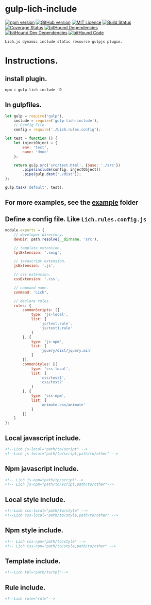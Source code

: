 # gulp-lich-include
[![npm version](https://badge.fury.io/js/gulp-lich-include.svg)](https://badge.fury.io/js/gulp-lich-include)
[![GitHub version](https://badge.fury.io/gh/dmoosocool%2Fgulp-lich-include.svg)](https://badge.fury.io/gh/dmoosocool%2Fgulp-lich-include)
[![MIT Licence](https://badges.frapsoft.com/os/mit/mit.svg?v=103)](https://opensource.org/licenses/mit-license.php)
[![Build Status](https://travis-ci.org/dmoosocool/gulp-Lich-include.svg?branch=master)](https://travis-ci.org/dmoosocool/gulp-Lich-include)
[![Coverage Status](https://coveralls.io/repos/github/dmoosocool/gulp-Lich-include/badge.svg?branch=master)](https://coveralls.io/github/dmoosocool/gulp-Lich-include?branch=master)
[![bitHound Dependencies](https://www.bithound.io/github/dmoosocool/gulp-Lich-include/badges/dependencies.svg)](https://www.bithound.io/github/dmoosocool/gulp-Lich-include/master/dependencies/npm)
[![bitHound Dev Dependencies](https://www.bithound.io/github/dmoosocool/gulp-Lich-include/badges/devDependencies.svg)](https://www.bithound.io/github/dmoosocool/gulp-Lich-include/master/dependencies/npm)
[![bitHound Code](https://www.bithound.io/github/dmoosocool/gulp-Lich-include/badges/code.svg)](https://www.bithound.io/github/dmoosocool/gulp-Lich-include)

```
Lich.js dynamic include static resource gulpjs plugin.
```
# Instructions.

## install plugin.
```javascript
npm i gulp-lich-include -D
```

## In gulpfiles.
```javascript
let gulp = require('gulp'),
    include = require('gulp-lich-include'),
    // Config File.
    config = require('./Lich.rules.config');

let test = function () {
    let injectObject = {
        env: 'test',
        name: 'dmoo'
    };

    return gulp.src('src/test.html', {base: './src'})
        .pipe(include(config, injectObject))
        .pipe(gulp.dest('./dist'));
};

gulp.task('default', test);
```

## For more examples, see the [example](https://github.com/dmoosocool/gulp-Lich-include/tree/master/examples) folder

## Define a config file. Like `Lich.rules.config.js`

```javascript
module.exports = {
    // developer directory.
    devDir: path.resolve(__dirname, 'src'),

    // template extension.
    tplExtension: '.swig',

    // javascript extension.
    jsExtension: '.js',

    // css extension.
    cssExtension: '.css',

    // command name.
    command: 'Lich',

    // declare rules.
    rules: {
        commonScripts: [{
            type: 'js-local',
            list: [
                'js/test.rule',
                'js/test1.rule'
            ]
        }, {
            type: 'js-npm',
            list: [
                'jquery/dist/jquery.min'
            ]
        }],
        commonStyles: [{
            type: 'css-local',
            list: [
                'css/test1',
                'css/test2'
            ]
        }, {
            type: 'css-npm',
            list: [
                'animate.css/animate'
            ]
        }]
    }
};
```

## Local javascript include.
```HTML
<!--Lich js-local="path/to/script" -->
<!--Lich js-local="path/to/script,path/to/other" -->
```

## Npm javascript include.
```HTML
<!-- Lich js-npm="path/tp/script"-->
<!-- Lich js-npm="path/to/script,path/to/other"-->
```

## Local style include.
```HTML
<!--Lich css-local="path/to/style" -->
<!--Lich css-local="path/to/style,path/to/other" -->
```

## Npm style include.
```HTML
<!-- Lich css-npm="path/to/style" -->
<!-- Lich css-npm="path/to/style,path/to/other" -->
```

## Template include.
```HTML
<!--Lich tpl="path/to/tpl"-->
```

## Rule include.
```HTML
<!--Lich rule="rule"-->
```